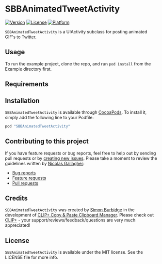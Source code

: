 # SBBAnimatedTweetActivity

[![Version](https://img.shields.io/cocoapods/v/SBBAnimatedTweetActivity.svg?style=flat)](http://cocoapods.org/pods/SBBAnimatedTweetActivity)
[![License](https://img.shields.io/cocoapods/l/SBBAnimatedTweetActivity.svg?style=flat)](http://cocoapods.org/pods/SBBAnimatedTweetActivity)
[![Platform](https://img.shields.io/cocoapods/p/SBBAnimatedTweetActivity.svg?style=flat)](http://cocoapods.org/pods/SBBAnimatedTweetActivity)

`SBBAnimatedTweetActivity` is a UIActivity subclass for posting animated GIF's to Twitter.  

## Usage

To run the example project, clone the repo, and run `pod install` from the Example directory first.

## Requirements

## Installation

`SBBAnimatedTweetActivity` is available through [CocoaPods](http://cocoapods.org). To install
it, simply add the following line to your Podfile:

```ruby
pod "SBBAnimatedTweetActivity"
```

## Contributing to this project

If you have feature requests or bug reports, feel free to help out by sending pull requests or by [creating new issues](https://github.com/siburb/SBBAnimatedTweetActivity/issues/new). Please take a moment to review the guidelines written by [Nicolas Gallagher](https://github.com/necolas/):

* [Bug reports](https://github.com/necolas/issue-guidelines/blob/master/CONTRIBUTING.md#bugs)
* [Feature requests](https://github.com/necolas/issue-guidelines/blob/master/CONTRIBUTING.md#features)
* [Pull requests](https://github.com/necolas/issue-guidelines/blob/master/CONTRIBUTING.md#pull-requests)

## Credits

`SBBAnimatedTweetActivity` was created by [Simon Burbidge](https://github.com/siburb) in the development of [CLIP+ Copy & Paste Clipboard Manager](https://geo.itunes.apple.com/us/app/clip+-copy-paste-clipboard/id933445978?mt=8&at=10l5YJ&ct=SBBAnimatedTweetActivity). Please check out [CLIP+](https://geo.itunes.apple.com/us/app/clip+-copy-paste-clipboard/id933445978?mt=8&at=10l5YJ&ct=SBBAnimatedTweetActivity) - your support/reviews/feedback/questions are very much appreciated!

## License

`SBBAnimatedTweetActivity` is available under the MIT license. See the LICENSE file for more info.
